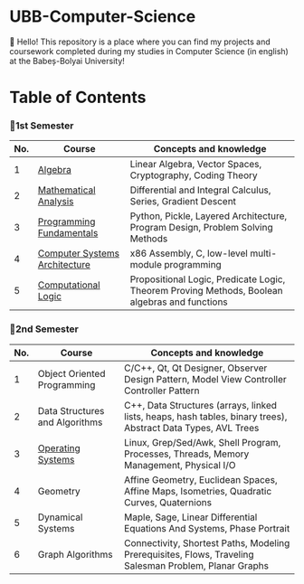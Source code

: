 # UBB-Computer-Science
👋 Hello! This repository is a place where you can find my projects and coursework completed during my studies in Computer Science (in english) at the Babeș-Bolyai University!

# Table of Contents

### 📂1st Semester
| No. | Course                        | Concepts and knowledge                                   |
|-----|-------------------------------|-------------------------------------------------------|
| 1   | [Algebra](https://github.com/915-Oancea-Teodora/UBB-Computer-Science/tree/main/First%20Year/Semester%201/Algebra) |Linear Algebra, Vector Spaces, Cryptography, Coding Theory            |
| 2   | [Mathematical Analysis](https://github.com/915-Oancea-Teodora/UBB-Computer-Science/tree/main/First%20Year/Semester%201/Mathematical%20Analysis)| Differential and Integral Calculus, Series, Gradient Descent |
| 3   | [Programming Fundamentals](#programming-fundamentals)           | Python, Pickle, Layered Architecture, Program Design, Problem Solving Methods |
| 4   | [Computer Systems Architecture](#computer-systems-architecture) | x86 Assembly, C, low-level multi-module programming   |
| 5   | [Computational Logic](https://github.com/915-Oancea-Teodora/UBB-Computer-Science/tree/main/First%20Year/Semester%201/Computational%20Logic) | Propositional Logic, Predicate Logic, Theorem Proving Methods, Boolean algebras and functions |

### 📂2nd Semester
| No. | Course                        | Concepts and knowledge                                    |
|-----|-------------------------------|-------------------------------------------------------|
| 1   | Object Oriented Programming   | C/C++, Qt, Qt Designer, Observer Design Pattern, Model View Controller Controller Pattern |
| 2   | Data Structures and Algorithms| C++, Data Structures (arrays, linked lists, heaps, hash tables, binary trees), Abstract Data Types, AVL Trees |
| 3   | [Operating Systems](#operating-systems)              | Linux, Grep/Sed/Awk, Shell Program, Processes, Threads, Memory Management, Physical I/O |
| 4   | Geometry                      | Affine Geometry, Euclidean Spaces, Affine Maps, Isometries, Quadratic Curves, Quaternions |
| 5   | Dynamical Systems             | Maple, Sage, Linear Differential Equations And Systems, Phase Portrait |
| 6   | Graph Algorithms              | Connectivity, Shortest Paths, Modeling Prerequisites, Flows, Traveling Salesman Problem, Planar Graphs |
